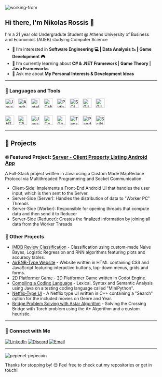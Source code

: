 <!--<div align="center"></div>
## 🏆 Favorite Languages and Tools
<img align="left" alt="Spring" width="30px" style="padding-right:10px;" src="https://cdn.jsdelivr.net/gh/devicons/devicon/icons/spring/spring-original.svg" />
<img align="left" alt="TypeScript" width="30px" style="padding-right:10px;" src="https://cdn.jsdelivr.net/gh/devicons/devicon/icons/typescript/typescript-plain.svg" />
<img align="left" alt="Angular" width="30px" style="padding-right:10px;" src="https://cdn.jsdelivr.net/gh/devicons/devicon/icons/angularjs/angularjs-plain.svg" />
<img align="left" alt="Git" width="30px" style="padding-right:10px;" src="https://cdn.jsdelivr.net/gh/devicons/devicon/icons/git/git-original.svg" />
<img align="left" alt="Linux" width="30px" style="padding-right:10px;" src="https://cdn.jsdelivr.net/gh/devicons/devicon/icons/linux/linux-original.svg" />
<img align="left" alt="HTML" width="30px" style="padding-right:10px;" src="https://cdn.jsdelivr.net/gh/devicons/devicon/icons/html5/html5-plain.svg" />-->
![working-from](https://github.com/user-attachments/assets/70fa8d09-9cf7-4530-9750-6cc0c87dd5d7)


## Hi there, I'm Nikolas Rossis 👋
I'm a 21 year old Undergradute Student @ Athens University of Business and Economics (AUEB) studying Computer Science

- 🔭 I’m interested in **Software Engineering 💻 | Data Analysis 📉 | Game Development 🎮**
- 👯 I’m currently learning about **C# & .NET Framework | Game Theory | Java Frameworks**
- 💬 Ask me about **My Personal Interests & Development Ideas**

---


### 🧰 Languages and Tools

<img align="left" alt="Java" width="30px" style="padding-right:10px;" src="https://cdn.jsdelivr.net/gh/devicons/devicon/icons/java/java-original.svg"/>
<img align="left" alt="Android Studio" width="30px" style="padding-right:10px;" src="https://cdn.jsdelivr.net/gh/devicons/devicon@latest/icons/androidstudio/androidstudio-original.svg" />
<img align="left" alt="IntelliJ" width="30px" style="padding-right:10px;" src="https://cdn.jsdelivr.net/gh/devicons/devicon@latest/icons/intellij/intellij-original.svg" />
<img align="left" alt="Csharp" width="30px" style="padding-right:10px;" src="https://cdn.jsdelivr.net/gh/devicons/devicon@latest/icons/csharp/csharp-original.svg" />
<img align="left" alt="Python" width="30px" style="padding-right:10px;" src="https://cdn.jsdelivr.net/gh/devicons/devicon@latest/icons/python/python-original.svg" />
<img align="left" alt="SQL" width="30px" style="padding-right:10px;" src="https://cdn.jsdelivr.net/gh/devicons/devicon@latest/icons/postgresql/postgresql-original.svg" />
<img align="left" alt="Git" width="30px" style="padding-right:10px;" src="https://cdn.jsdelivr.net/gh/devicons/devicon@latest/icons/git/git-original.svg" />
<img align="left" alt="GitHub" width="30px" style="padding-right:10px;" src="https://cdn.jsdelivr.net/gh/devicons/devicon/icons/github/github-original.svg" />




<br>

#

<img align="left" alt="HTML5" width="30px" style="padding-right:10px;" src="https://cdn.jsdelivr.net/gh/devicons/devicon@latest/icons/html5/html5-original.svg" />
<img align="left" alt="CSS" width="30px" style="padding-right:10px;" src="https://cdn.jsdelivr.net/gh/devicons/devicon/icons/css3/css3-plain.svg" />
<img align="left" alt="JavaScript" width="30px" style="padding-right:10px;" src="https://cdn.jsdelivr.net/gh/devicons/devicon/icons/javascript/javascript-plain.svg" />
<img align="left" alt="C++" width="30px" style="padding-right:10px;" src="https://cdn.jsdelivr.net/gh/devicons/devicon@latest/icons/cplusplus/cplusplus-original.svg" />
<img align="left" alt="Godot" width="30px" style="padding-right:10px;" src="https://cdn.jsdelivr.net/gh/devicons/devicon@latest/icons/godot/godot-original.svg" />
<img align="left" alt="TensorFlow" width="30px" style="padding-right:10px;" src="https://cdn.jsdelivr.net/gh/devicons/devicon@latest/icons/tensorflow/tensorflow-original.svg" />
<img align="left" alt="Pandas" width="30px" style="padding-right:10px;" src="https://cdn.jsdelivr.net/gh/devicons/devicon@latest/icons/pandas/pandas-original.svg" />
<img align="left" alt="Scikit Learn" width="30px" style="padding-right:10px;" src="https://cdn.jsdelivr.net/gh/devicons/devicon@latest/icons/scikitlearn/scikitlearn-original.svg" />
<br>
<br>

---

## 📌 Projects

### 🔥 Featured Project: [Server - Client Property Listing Android App](https://github.com/nikolaos-rossis/Property-Listing-Android-App)
A Full-Stack project written in Java using a Custom Made MapReduce Protocol via Multithreaded Programming and Socket Communication.
- Client-Side: Implements a Front-End Android UI that handles the user input, which is then sent to the Server.
- Server-Side (Server): Handles the distribution of data to "Worker PC" Threads
- Server-Side (Worker): Responsible for opening threads that compute data and then send it to Reducer
- Server-Side (Reducer): Creates the finalized information by joining all data from the Worker Threads

  

### 🌟 Other Projects
- [IMDB Review Classification](https://github.com/nikolaos-rossis/IMDB-Reviews-Classification) - Classification using custom-made Naive Bayes, Logistic Regression and RNN algorithms featuring plots and accuracy tables.
- [AirBNB-Type Website](https://github.com/nikolaos-rossis/AirBNB-Type-Website) - Website written in HTML containing CSS and JavaScript featuring interactive buttons, top-down menus, grids and forms. 
- [2D Platformer Game](https://github.com/nikolaos-rossis/Crazy-Frogo-2D-Platformer-Game) - 2D Platformer Game written in Godot Engine.
- [Compiling a Coding Language](https://github.com/nikolaos-rossis/Compilers-Language-Analysis) - Lexical, Syntax and Semantic Analysis using Java on a testing coding language called "MiniPython".
- [Netflix-Type UI](https://github.com/nikolaos-rossis/Netflix-Type-UI) - A Netflix type UI written in C++ containing a "Search" option for the included movies on Genre and Year.
- [Bridge Problem Solving with Astar Algorithm](https://github.com/nikolaos-rossis/Astar-Algorithm-Pathfinder) - Solving the Crossing Bridge with Torch problem using the A* Algorithm and a custom heuristic.

---

### 🤝 Connect with Me

[![LinkedIn](https://img.shields.io/badge/-LinkedIn-0077B5?style=flat-square&logo=linkedin&logoColor=white)](https://www.linkedin.com/in/nick-rossis)
[![Discord](https://img.shields.io/badge/-Discord-5865F2?style=flat-square&logo=discord&logoColor=white)](https://discordapp.com/users/326757176188076033) 
[![Email](https://img.shields.io/badge/-Email-D14836?style=flat-square&logo=gmail&logoColor=white)](mailto:rossis.nicolas@gmail.com)

---

![pepenet-pepecoin](https://github.com/user-attachments/assets/6f4bd31b-207f-40d5-b996-a4f7814466c9)

Thanks for stopping by! 😊 Feel free to check out my repositories or get in touch!








